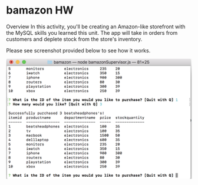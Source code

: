 # bamazon HW
Overview 
In this activity, you'll be creating an Amazon-like storefront with the MySQL skills you learned this unit. The app will take in orders from customers and deplete stock from the store's inventory. 

Please see screenshot provided below to see how it works. 

![bamazon](https://raw.githubusercontent.com/BhavShah1/bamazon/master/Images/Screen%20Shot%202019-01-18%20at%2010.21.07%20PM.png "Bamazon")
